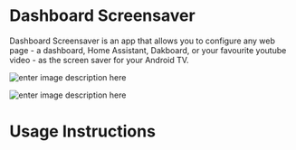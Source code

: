 # Dashboard Screensaver

Dashboard Screensaver is an app that allows you to configure any web page - a dashboard, Home Assistant, Dakboard, or your favourite youtube video - as the screen saver for your Android TV. 

![enter image description here](https://play-lh.googleusercontent.com/j52mI4K3amG6oRc_Qug02apZu_TsTF0yrI2nb3HFSb6K5U_DollScNJLeLIp4ZrbpEo=w2560-h1440)

![enter image description here](https://play-lh.googleusercontent.com/qiJBuKE7hZMK-9_jz6qaLNqQdOrOO12sKHIkP7fHPcI4OmTtT0HaHqmPdRwyRb_OGA=w2560-h1440)

# Usage Instructions


